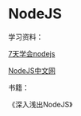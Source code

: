 # NodeJS

学习资料：

[7天学会nodejs](https://nqdeng.github.io/7-days-nodejs/)

[NodeJS中文网](http://nodejs.cn/api/)

书籍：

《深入浅出NodeJS》

